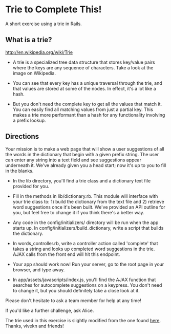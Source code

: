 # Trie to Complete This!

A short exercise using a trie in Rails.

## What is a trie?

http://en.wikipedia.org/wiki/Trie

* A trie is a specialized tree data structure that stores key/value pairs where the keys are any sequence of characters. Take a look at the image on Wikipedia.

* You can see that every key has a unique traversal through the trie, and that values are stored at some of the nodes. In effect, it's a lot like a hash.

* But you don't need the complete key to get all the values that match it. You can easily find all matching values from just a partial key. This makes a trie more performant than a hash for any functionality involving a prefix lookup.

## Directions

Your mission is to make a web page that will show a user suggestions of all the words in the dictionary that begin with a given prefix string. The user can enter any string into a text field and see suggestions appear underneath it. We've already given you a head start; now it's up to you to fill in the blanks.

* In the lib directory, you'll find a trie class and a dictionary text file provided for you.

* Fill in the methods in lib/dictionary.rb. This module will interface with your trie class to: 1) build the dictionary from the text file and 2) retrieve word suggestions once it's been built. We've provided an API outline for you, but feel free to change it if you think there's a better way.

* Any code in the config/initializers/ directory will be run when the app starts up. In config/initializers/build_dictionary, write a script that builds the dictionary.

* In words_controller.rb, write a controller action called 'complete' that takes a string and looks up completed word suggestions in the trie. AJAX calls from the front end will hit this endpoint.

* Your app should work now! Run your server, go to the root page in your browser, and type away.

* In app/assets/javascripts/index.js, you'll find the AJAX function that searches for autocomplete suggestions on a keypress. You don't need to change it, but you should definitely take a close look at it.

Please don't hesitate to ask a team member for help at any time!

If you'd like a further challenge, ask Alice.

The trie used in this exercise is slightly modified from the one found [here](https://github.com/vivekn/autocomplete). Thanks, vivekn and friends!
